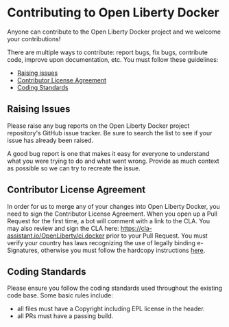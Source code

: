# Contributing to Open Liberty Docker

Anyone can contribute to the Open Liberty Docker project and we welcome your contributions!

There are multiple ways to contribute: report bugs, fix bugs, contribute code, improve upon documentation, etc. You must follow these guidelines:

- [Raising issues](##-Raising-Issues)
- [Contributor License Agreement](##-Contributor-License-Agreement)
- [Coding Standards](##-Coding-Standards)

## Raising Issues

Please raise any bug reports on the Open Liberty Docker project repository's GitHub issue tracker. Be sure to search the list to see if your issue has already been raised.

A good bug report is one that makes it easy for everyone to understand what you were trying to do and what went wrong. Provide as much context as possible so we can try to recreate the issue.

## Contributor License Agreement

In order for us to merge any of your changes into Open Liberty Docker, you need to sign the Contributor License Agreement. When you open up a Pull Request for the first time, a bot will comment with a link to the CLA. You may also review and sign the CLA here: https://cla-assistant.io/OpenLiberty/ci.docker prior to your Pull Request. You must verify your country has laws recognizing the use of legally binding e-Signatures, otherwise you must follow the hardcopy instructions [here](cla/open-liberty-cla-individual.pdf).

## Coding Standards

Please ensure you follow the coding standards used throughout the existing code base. Some basic rules include:

- all files must have a Copyright including EPL license in the header.
- all PRs must have a passing build.
